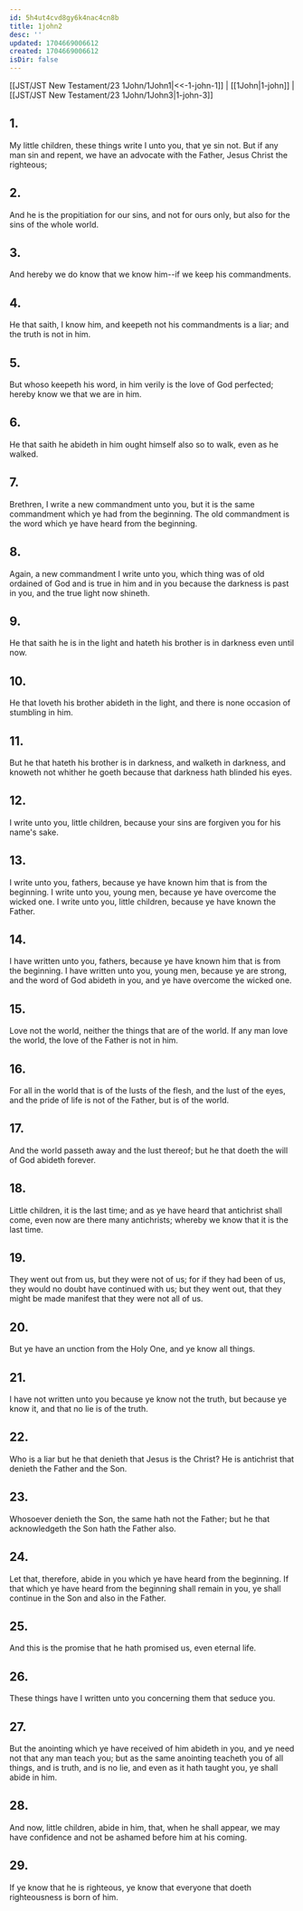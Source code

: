 ```yaml
---
id: 5h4ut4cvd8gy6k4nac4cn8b
title: 1john2
desc: ''
updated: 1704669006612
created: 1704669006612
isDir: false
---
```

[[JST/JST New Testament/23 1John/1John1|<<-1-john-1]] | [[1John|1-john]] | [[JST/JST New Testament/23 1John/1John3|1-john-3]]
## 1.
My little children, these things write I unto you, that ye sin not. But if any man sin and repent, we have an advocate with the Father, Jesus Christ the righteous;
## 2.
And he is the propitiation for our sins, and not for ours only, but also for the sins of the whole world.
## 3.
And hereby we do know that we know him\--if we keep his commandments.
## 4.
He that saith, I know him, and keepeth not his commandments is a liar; and the truth is not in him.
## 5.
But whoso keepeth his word, in him verily is the love of God perfected; hereby know we that we are in him.
## 6.
He that saith he abideth in him ought himself also so to walk, even as he walked.
## 7.
Brethren, I write a new commandment unto you, but it is the same commandment which ye had from the beginning. The old commandment is the word which ye have heard from the beginning.
## 8.
Again, a new commandment I write unto you, which thing was of old ordained of God and is true in him and in you because the darkness is past in you, and the true light now shineth.
## 9.
He that saith he is in the light and hateth his brother is in darkness even until now.
## 10.
He that loveth his brother abideth in the light, and there is none occasion of stumbling in him.
## 11.
But he that hateth his brother is in darkness, and walketh in darkness, and knoweth not whither he goeth because that darkness hath blinded his eyes.
## 12.
I write unto you, little children, because your sins are forgiven you for his name\'s sake.
## 13.
I write unto you, fathers, because ye have known him that is from the beginning. I write unto you, young men, because ye have overcome the wicked one. I write unto you, little children, because ye have known the Father.
## 14.
I have written unto you, fathers, because ye have known him that is from the beginning. I have written unto you, young men, because ye are strong, and the word of God abideth in you, and ye have overcome the wicked one.
## 15.
Love not the world, neither the things that are of the world. If any man love the world, the love of the Father is not in him.
## 16.
For all in the world that is of the lusts of the flesh, and the lust of the eyes, and the pride of life is not of the Father, but is of the world.
## 17.
And the world passeth away and the lust thereof; but he that doeth the will of God abideth forever.
## 18.
Little children, it is the last time; and as ye have heard that antichrist shall come, even now are there many antichrists; whereby we know that it is the last time.
## 19.
They went out from us, but they were not of us; for if they had been of us, they would no doubt have continued with us; but they went out, that they might be made manifest that they were not all of us.
## 20.
But ye have an unction from the Holy One, and ye know all things.
## 21.
I have not written unto you because ye know not the truth, but because ye know it, and that no lie is of the truth.
## 22.
Who is a liar but he that denieth that Jesus is the Christ? He is antichrist that denieth the Father and the Son.
## 23.
Whosoever denieth the Son, the same hath not the Father; but he that acknowledgeth the Son hath the Father also.
## 24.
Let that, therefore, abide in you which ye have heard from the beginning. If that which ye have heard from the beginning shall remain in you, ye shall continue in the Son and also in the Father.
## 25.
And this is the promise that he hath promised us, even eternal life.
## 26.
These things have I written unto you concerning them that seduce you.
## 27.
But the anointing which ye have received of him abideth in you, and ye need not that any man teach you; but as the same anointing teacheth you of all things, and is truth, and is no lie, and even as it hath taught you, ye shall abide in him.
## 28.
And now, little children, abide in him, that, when he shall appear, we may have confidence and not be ashamed before him at his coming.
## 29.
If ye know that he is righteous, ye know that everyone that doeth righteousness is born of him.

